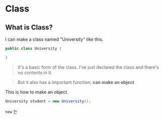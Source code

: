 # Class

## What is Class?

I can make a class named "University" like this.

```java
public class University {

}
```
>It's a basic form of the class. I've just declared the class and there's no contents in it. 

>But it also has a important function; **can make an object**

This is how to make an object.
```java
University student = new University();
```
```new``` 는
